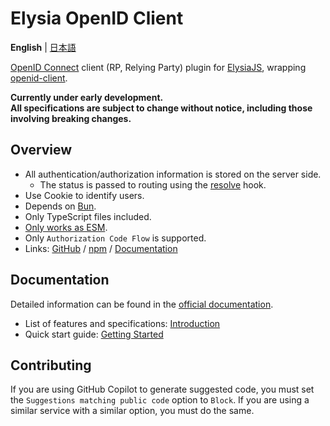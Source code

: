# Elysia OpenID Client

**English** | [日本語](README.ja.md)

[OpenID Connect](https://openid.net/) client (RP, Relying Party) plugin for [ElysiaJS](https://elysiajs.com/), wrapping [openid-client](https://github.com/panva/node-openid-client).

**Currently under early development.  
All specifications are subject to change without notice, including those involving breaking changes.**

## Overview

- All authentication/authorization information is stored on the server side.
    - The status is passed to routing using the [resolve](https://elysiajs.com/life-cycle/before-handle.html#resolve) hook.
- Use Cookie to identify users.
- Depends on [Bun](https://bun.sh/).
- Only TypeScript files included.
- [Only works as ESM](https://gist.github.com/sindresorhus/a39789f98801d908bbc7ff3ecc99d99c).
- Only `Authorization Code Flow` is supported.
- Links: [GitHub](https://github.com/macropygia/elysia-openid-client) / [npm](https://www.npmjs.com/package/elysia-openid-client) / [Documentation](https://macropygia.github.io/elysia-openid-client/)

## Documentation

Detailed information can be found in the [official documentation](https://macropygia.github.io/elysia-openid-client/).

- List of features and specifications: [Introduction](https://macropygia.github.io/elysia-openid-client/)
- Quick start guide: [Getting Started](https://macropygia.github.io/elysia-openid-client/getting-started/)

## Contributing

If you are using GitHub Copilot to generate suggested code, you must set the `Suggestions matching public code` option to `Block`. If you are using a similar service with a similar option, you must do the same.
